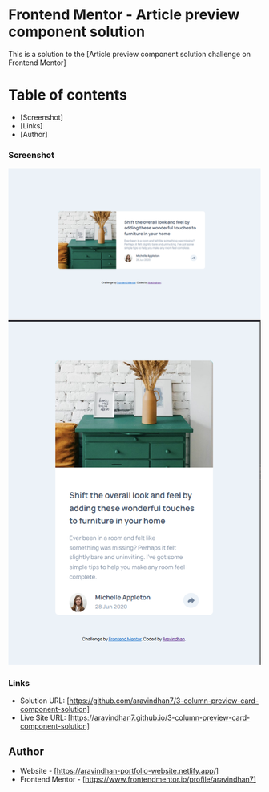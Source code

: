 # Frontend Mentor - Article preview component solution

This is a solution to the [Article preview component solution challenge on Frontend Mentor]

# Table of contents

  - [Screenshot]
  - [Links]
  - [Author]



### Screenshot
![](./screenshots/Screenshot1.png)
![](./screenshots/Screenshot2.png)

### Links

- Solution URL: [https://github.com/aravindhan7/3-column-preview-card-component-solution]
- Live Site URL: [https://aravindhan7.github.io/3-column-preview-card-component-solution]


## Author

- Website - [https://aravindhan-portfolio-website.netlify.app/]
- Frontend Mentor - [https://www.frontendmentor.io/profile/aravindhan7]
